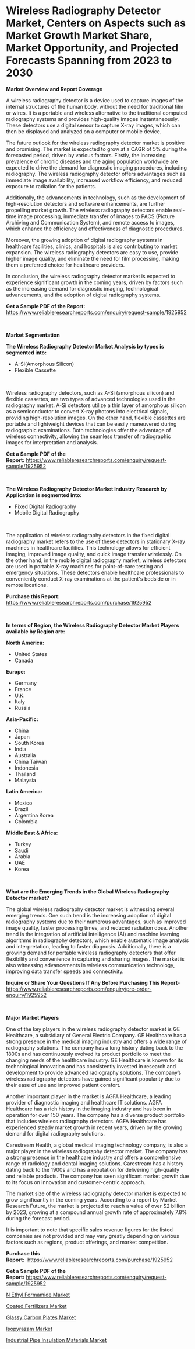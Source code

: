 <p><h1>Wireless Radiography Detector Market, Centers on Aspects such as Market Growth Market Share, Market Opportunity, and Projected Forecasts Spanning from 2023 to 2030</h1></p><p><strong>Market Overview and Report Coverage</strong></p>
<p><p>A wireless radiography detector is a device used to capture images of the internal structures of the human body, without the need for traditional film or wires. It is a portable and wireless alternative to the traditional computed radiography systems and provides high-quality images instantaneously. These detectors use a digital sensor to capture X-ray images, which can then be displayed and analyzed on a computer or mobile device.</p><p>The future outlook for the wireless radiography detector market is positive and promising. The market is expected to grow at a CAGR of 5% during the forecasted period, driven by various factors. Firstly, the increasing prevalence of chronic diseases and the aging population worldwide are expected to drive the demand for diagnostic imaging procedures, including radiography. The wireless radiography detector offers advantages such as immediate image availability, increased workflow efficiency, and reduced exposure to radiation for the patients.</p><p>Additionally, the advancements in technology, such as the development of high-resolution detectors and software enhancements, are further propelling market growth. The wireless radiography detectors enable real-time image processing, immediate transfer of images to PACS (Picture Archiving and Communication System), and remote access to images, which enhance the efficiency and effectiveness of diagnostic procedures.</p><p>Moreover, the growing adoption of digital radiography systems in healthcare facilities, clinics, and hospitals is also contributing to market expansion. The wireless radiography detectors are easy to use, provide higher image quality, and eliminate the need for film processing, making them a preferred choice for healthcare providers.</p><p>In conclusion, the wireless radiography detector market is expected to experience significant growth in the coming years, driven by factors such as the increasing demand for diagnostic imaging, technological advancements, and the adoption of digital radiography systems.</p></p>
<p><strong>Get a Sample PDF of the Report:</strong> <a href="https://www.reliableresearchreports.com/enquiry/request-sample/1925952">https://www.reliableresearchreports.com/enquiry/request-sample/1925952</a></p>
<p>&nbsp;</p>
<p><strong>Market Segmentation</strong></p>
<p><strong>The Wireless Radiography Detector Market Analysis by types is segmented into:</strong></p>
<p><ul><li>A-Si(Amorphous Silicon)</li><li>Flexible Cassette</li></ul></p>
<p>&nbsp;</p>
<p><p>Wireless radiography detectors, such as A-Si (amorphous silicon) and flexible cassettes, are two types of advanced technologies used in the radiography market. A-Si detectors utilize a thin layer of amorphous silicon as a semiconductor to convert X-ray photons into electrical signals, providing high-resolution images. On the other hand, flexible cassettes are portable and lightweight devices that can be easily maneuvered during radiographic examinations. Both technologies offer the advantage of wireless connectivity, allowing the seamless transfer of radiographic images for interpretation and analysis.</p></p>
<p><strong>Get a Sample PDF of the Report:</strong>&nbsp;<a href="https://www.reliableresearchreports.com/enquiry/request-sample/1925952">https://www.reliableresearchreports.com/enquiry/request-sample/1925952</a></p>
<p>&nbsp;</p>
<p><strong>The Wireless Radiography Detector Market Industry Research by Application is segmented into:</strong></p>
<p><ul><li>Fixed Digital Radiography</li><li>Mobile Digital Radiography</li></ul></p>
<p>&nbsp;</p>
<p><p>The application of wireless radiography detectors in the fixed digital radiography market refers to the use of these detectors in stationary X-ray machines in healthcare facilities. This technology allows for efficient imaging, improved image quality, and quick image transfer wirelessly. On the other hand, in the mobile digital radiography market, wireless detectors are used in portable X-ray machines for point-of-care testing and emergency situations. These detectors enable healthcare professionals to conveniently conduct X-ray examinations at the patient's bedside or in remote locations.</p></p>
<p><strong>Purchase this Report:</strong>&nbsp; <a href="https://www.reliableresearchreports.com/purchase/1925952">https://www.reliableresearchreports.com/purchase/1925952</a></p>
<p>&nbsp;</p>
<p><strong>In terms of Region, the Wireless Radiography Detector Market Players available by Region are:</strong></p>
<p>
    <p> <strong> North America: </strong>
        <ul>
            <li>United States</li>
            <li>Canada</li>
        </ul>
        </p> 
    <p> <strong> Europe: </strong>
        <ul>
            <li>Germany</li>
            <li>France</li>
            <li>U.K.</li>
            <li>Italy</li>
            <li>Russia</li>
        </ul>
        </p> 
    <p> <strong> Asia-Pacific: </strong>
        <ul>
            <li>China</li>
            <li>Japan</li>
            <li>South Korea</li>
            <li>India</li>
            <li>Australia</li>
            <li>China Taiwan</li>
            <li>Indonesia</li>
            <li>Thailand</li>
            <li>Malaysia</li>
        </ul>
        </p> 
    <p> <strong> Latin America: </strong>
        <ul>
            <li>Mexico</li>
            <li>Brazil</li>
            <li>Argentina Korea</li>
            <li>Colombia</li>
        </ul>
        </p> 
    <p> <strong> Middle East & Africa: </strong>
        <ul>
            <li>Turkey</li>
            <li>Saudi</li>
            <li>Arabia</li>
            <li>UAE</li>
            <li>Korea</li>
        </ul>
    </p>
    </p>
<p>&nbsp;</p>
<p><strong>What are the Emerging Trends in the Global Wireless Radiography Detector market?</strong></p>
<p><p>The global wireless radiography detector market is witnessing several emerging trends. One such trend is the increasing adoption of digital radiography systems due to their numerous advantages, such as improved image quality, faster processing times, and reduced radiation dose. Another trend is the integration of artificial intelligence (AI) and machine learning algorithms in radiography detectors, which enable automatic image analysis and interpretation, leading to faster diagnosis. Additionally, there is a growing demand for portable wireless radiography detectors that offer flexibility and convenience in capturing and sharing images. The market is also witnessing advancements in wireless communication technology, improving data transfer speeds and connectivity.</p></p>
<p><strong>Inquire or Share Your Questions If Any Before Purchasing This Report</strong>- <a href="https://www.reliableresearchreports.com/enquiry/pre-order-enquiry/1925952">https://www.reliableresearchreports.com/enquiry/pre-order-enquiry/1925952</a></p>
<p>&nbsp;</p>
<p><strong>Major Market Players</strong></p>
<p><p>One of the key players in the wireless radiography detector market is GE Healthcare, a subsidiary of General Electric Company. GE Healthcare has a strong presence in the medical imaging industry and offers a wide range of radiography solutions. The company has a long history dating back to the 1800s and has continuously evolved its product portfolio to meet the changing needs of the healthcare industry. GE Healthcare is known for its technological innovation and has consistently invested in research and development to provide advanced radiography solutions. The company’s wireless radiography detectors have gained significant popularity due to their ease of use and improved patient comfort. </p><p>Another important player in the market is AGFA Healthcare, a leading provider of diagnostic imaging and healthcare IT solutions. AGFA Healthcare has a rich history in the imaging industry and has been in operation for over 150 years. The company has a diverse product portfolio that includes wireless radiography detectors. AGFA Healthcare has experienced steady market growth in recent years, driven by the growing demand for digital radiography solutions. </p><p>Carestream Health, a global medical imaging technology company, is also a major player in the wireless radiography detector market. The company has a strong presence in the healthcare industry and offers a comprehensive range of radiology and dental imaging solutions. Carestream has a history dating back to the 1900s and has a reputation for delivering high-quality and reliable products. The company has seen significant market growth due to its focus on innovation and customer-centric approach.</p><p>The market size of the wireless radiography detector market is expected to grow significantly in the coming years. According to a report by Market Research Future, the market is projected to reach a value of over $2 billion by 2023, growing at a compound annual growth rate of approximately 7.8% during the forecast period.</p><p>It is important to note that specific sales revenue figures for the listed companies are not provided and may vary greatly depending on various factors such as regions, product offerings, and market competition.</p></p>
<p><strong>Purchase this Report:</strong>&nbsp;&nbsp;<a href="https://www.reliableresearchreports.com/purchase/1925952">https://www.reliableresearchreports.com/purchase/1925952</a></p>
<p></p>
<p><strong>Get a Sample PDF of the Report:</strong>&nbsp;<a href="https://www.reliableresearchreports.com/enquiry/request-sample/1925952">https://www.reliableresearchreports.com/enquiry/request-sample/1925952</a></p>
<p><p><a href="https://medium.com/@theomorar2000/analyzing-n-ethyl-formamide-market-global-industry-perspective-and-forecast-2023-to-2030-04b5e3b668c5">N Ethyl Formamide Market</a></p><p><a href="https://medium.com/@zoeyjohns1903/coated-fertilizers-market-trends-and-market-analysis-forecasted-for-period-2023-2030-ab1f9b6f2724">Coated Fertilizers Market</a></p><p><a href="https://medium.com/@bartlakin/glassy-carbon-plates-market-analysis-its-cagr-market-segmentation-and-global-industry-overview-66e0ea38188d">Glassy Carbon Plates Market</a></p><p><a href="https://medium.com/@enosstark1905/isopyrazam-market-size-and-market-trends-complete-industry-overview-2023-to-2030-1290df5cbf44">Isopyrazam Market</a></p><p><a href="https://medium.com/@kaceyrath/industrial-pipe-insulation-materials-market-comprehensive-assessment-by-type-application-and-d64494331c62">Industrial Pipe Insulation Materials Market</a></p></p>